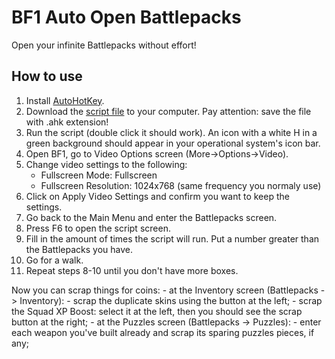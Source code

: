 # BF1 Auto Open Battlepacks

Open your infinite Battlepacks without effort!


## How to use

1. Install [AutoHotKey](https://www.autohotkey.com/).
2. Download the [script file](https://gitlab.com/paulochf/bf1_auto_open_battlepacks/-/raw/master/opener.ahk) to your computer. Pay attention: save the file with .ahk extension!
3. Run the script (double click it should work). An icon with a white H in a green background should appear in your operational system's icon bar.
4. Open BF1, go to Video Options screen (More->Options->Video).
5. Change video settings to the following:
    - Fullscreen Mode: Fullscreen
    - Fullscreen Resolution: 1024x768 (same frequency you normaly use)
6. Click on Apply Video Settings and confirm you want to keep the settings.
7. Go back to the Main Menu and enter the Battlepacks screen.
8. Press F6 to open the script screen.
9. Fill in the amount of times the script will run. Put a number greater than the Battlepacks you have.
10. Go for a walk.
11. Repeat steps 8-10 until you don't have more boxes.

Now you can scrap things for coins:
    - at the Inventory screen (Battlepacks -> Inventory):
        - scrap the duplicate skins using the button at the left;
        - scrap the Squad XP Boost: select it at the left, then you should see the scrap button at the right;
    - at the Puzzles screen (Battlepacks -> Puzzles):
        - enter each weapon you've built already and scrap its sparing puzzles pieces, if any;
